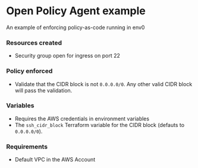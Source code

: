 # Open Policy Agent example
An example of enforcing policy-as-code running in env0

### Resources created
- Security group open for ingress on port 22

### Policy enforced 
- Validate that the CIDR block is not `0.0.0.0/0`. Any other valid CIDR block will pass the validation. 

### Variables
- Requires the AWS credentials in environment variables
- The `ssh_cidr_block` Terraform variable for the CIDR block (defauts to `0.0.0.0/0`). 

### Requirements
- Default VPC in the AWS Account
